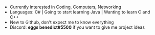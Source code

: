 - Currently interested in Coding, Computers, Networking
- Languages: C# | Going to start learning Java | Wanting to learn C and C++
- New to Github, don't expect me to know everything
- Discord: **eggs benedict#5500** if you want to give me project ideas
